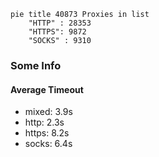 
```mermaid
pie title 40873 Proxies in list
    "HTTP" : 28353
    "HTTPS": 9872
    "SOCKS" : 9310
```

### Some Info
#### Average Timeout

- mixed: 3.9s
- http: 2.3s
- https: 8.2s
- socks: 6.4s